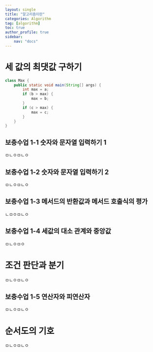 ```yaml
---
layout: single
title: "알고리즘이란"
categories: Algorithm
tag: [algorithm]
toc: true
author_profile: true
sidebar:
    nav: "docs"
---
```


# 세 값의 최댓값 구하기
```java
class Max {
    public static void main(String[] args) {
        int max = a;
        if (b > max) {
            max = b;
        }
        if (c > max) {
            max = c;
        }
    }
}
```
## 보충수업 1-1 숫자와 문자열 입력하기 1
ㅁㄴㅇㅁㄴㅇ
## 보충수업 1-2 숫자와 문자열 입력하기 2
ㅁㄴㅇㅁㄴㅇ
## 보충수업 1-3 메서드의 반환값과 메서드 호출식의 평가
ㄴㅁㅇㅁㄴㅇ
## 보충수업 1-4 세값의 대소 관계와 중앙값
ㅁㄴㅇㅁㅇ
# 조건 판단과 분기
ㅁㄴㅇㅁㄴㅇ
## 보충수업 1-5 연산자와 피연산자
ㅁㄴㅇㅁㄴㅇ
# 순서도의 기호
ㅁㄴㅇㅁㄴㅇ

